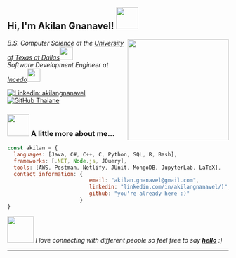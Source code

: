 <h2> Hi, I'm Akilan Gnanavel! <img src="https://media.giphy.com/media/xUOwGiewfQAm3tcIA8/giphy.gif" width="50"></h2>
<img align='right' src="https://media.giphy.com/media/ao9DUiTKH60XS/giphy.gif" width="230">
<p><em>B.S. Computer Science at the <a href="https://www.cc.gatech.edu/">University of Texas at Dallas</a><img src="https://media.giphy.com/media/fYSnHlufseco8Fh93Z/giphy.gif" width="30"></br>Software Development Engineer at <a href="https://www.capitalonecareers.com/">Incedo</a><img src="https://media.giphy.com/media/WUlplcMpOCEmTGBtBW/giphy.gif" width="30"> 
</em></p>

[![Linkedin: akilangnanavel](https://img.shields.io/badge/-akilangnanavel-blue?style=flat-square&logo=Linkedin&logoColor=white&link=https://www.linkedin.com/in/akilangnanavel/)](https://www.linkedin.com/in/akilangnanavel/)
[![GitHub Thaiane](https://img.shields.io/github/followers/pavangovu?label=follow&style=social)](https://github.com/pavangovu)


### <img src="https://media.giphy.com/media/VgCDAzcKvsR6OM0uWg/giphy.gif" width="50"> A little more about me...  

```javascript
const akilan = {
  languages: [Java, C#, C++, C, Python, SQL, R, Bash],
  frameworks: [.NET, Node.js, JQuery],
  tools: [AWS, Postman, Netlify, JUnit, MongoDB, JupyterLab, LaTeX],
  contact_information: {
                          email: "akilan.gnanavel@gmail.com",
                          linkedin: "linkedin.com/in/akilangnanavel/)",
                          github: "you're already here :)"
                       }
}
```

<img src="https://media.giphy.com/media/LnQjpWaON8nhr21vNW/giphy.gif" width="60"> <em>I love connecting with different people</b> so feel free to say <b>[hello](https://discordapp.com/users/809923508040892447)</b> :)</em>

---
